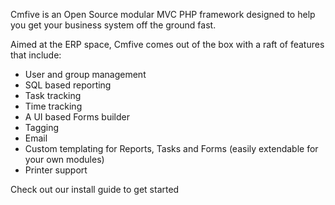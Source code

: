Cmfive is an Open Source modular MVC PHP framework designed to help you get your business system off the ground fast.

Aimed at the ERP space, Cmfive comes out of the box with a raft of features that include:
- User and group management
- SQL based reporting
- Task tracking
- Time tracking
- A UI based Forms builder
- Tagging
- Email
- Custom templating for Reports, Tasks and Forms (easily extendable for your own modules)
- Printer support

Check out our install guide to get started
